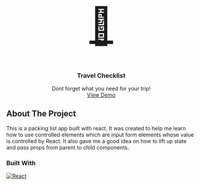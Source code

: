 <!-- Improved compatibility of back to top link: See: https://github.com/othneildrew/Best-README-Template/pull/73 -->

<a id="readme-top"></a>

<!-- PROJECT LOGO -->
<br />
<div align="center">
  <a href="https://github.com/jbrace817/travel-list">
    <h1 style="font-size: 6rem">🌴</h1>
  </a>

<h3 align="center">Travel Checklist</h3>

  <p align="center">
    Dont forget what you need for your trip!
    <br />
    <a href="https://jbrace817.github.io/travel-list/">View Demo</a>
  </p>
</div>

<!-- ABOUT THE PROJECT -->

## About The Project

This is a packing list app built with react. It was created to help me learn how to use controlled elements which are input form elements whose value is controlled by React. It also gave me a good idea on how to lift up state and pass props from parent to child components.

### Built With

[![React][React.js]][React-url]

<!-- MARKDOWN LINKS & IMAGES -->
<!-- https://www.markdownguide.org/basic-syntax/#reference-style-links -->

[product-screenshot]: images/screenshot.png
[React.js]: https://img.shields.io/badge/React-20232A?style=for-the-badge&logo=react&logoColor=61DAFB
[React-url]: https://reactjs.org/
